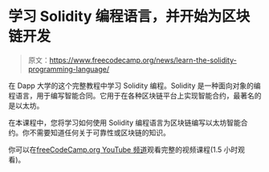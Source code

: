 # 学习 Solidity 编程语言，并开始为区块链开发

> 原文：<https://www.freecodecamp.org/news/learn-the-solidity-programming-language/>

在 Dapp 大学的这个完整教程中学习 Solidity 编程。Solidity 是一种面向对象的编程语言，用于编写智能合同。它用于在各种区块链平台上实现智能合约，最著名的是以太坊。

在本课程中，您将学习如何使用 Solidity 编程语言为区块链编写以太坊智能合约。你不需要知道任何关于可靠性或区块链的知识。

你可以在[freeCodeCamp.org YouTube 频道](https://www.youtube.com/watch?v=ipwxYa-F1uY)观看完整的视频课程(1.5 小时观看)。